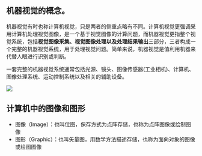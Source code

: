 ## 机器视觉的概念。
机器视觉有时也称计算机视觉，只是两者的侧重点略有不同。计算机视觉更强调采用计算机处理视觉图像，是一个基于视觉图像的计算问题，而机器视觉更指整个视觉系统，包括**视觉图像采集、视觉图像处理以及处理结果输出**三部分，三者构成一个完整的机器视觉系统，用于处理视觉问题。简单来说，机器视觉是值利用机器来代替人眼进行识别或判断。

一套完整的机器视觉系统通常包括光源、镜头、图像传感器(工业相机)、计算机、图像处理系统、运动控制系统以及相关的辅助设备。

![](https://s2.loli.net/2022/12/12/EWTghzrefxKP8vy.png)

## 计算机中的图像和图形

+ 图像（Image）：也叫位图，保存方式为点阵存储，也称为点阵图像或绘制图像
+ 图形（Graphic）：也叫矢量图，用数学方法描述存储，也称为面向对象的图像或绘图图像